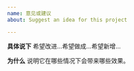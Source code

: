 ```yaml
---
name: 意见或建议
about: Suggest an idea for this project

---
```


**具体说下**
希望改进...希望做成...希望新增...

**为什么**
说明它在哪些情况下会带来哪些效果。
